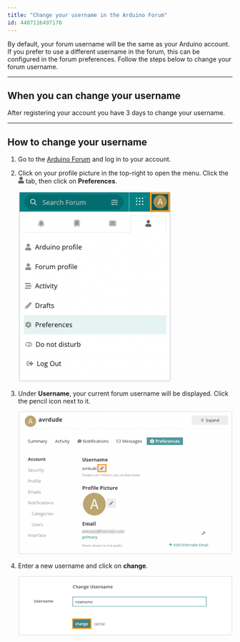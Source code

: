 ```yaml
---
title: "Change your username in the Arduino Forum"
id: 4407116497170
---
```


By default, your forum username will be the same as your Arduino account. If you prefer to use a different username in the forum, this can be configured in the forum preferences. Follow the steps below to change your forum username.

---

## When you can change your username

After registering your account you have 3 days to change your username.

---

## How to change your username

1. Go to the [Arduino Forum](https://forum.arduino.cc/) and log in to your account.

2. Click on your profile picture in the top-right to open the menu. Click the ![Preferences tab icon](img/icon_forum-profile.png) tab, then click on **Preferences**.

   ![From forum preference tab select preference to change username](img/open-forum-preferences.png)

3. Under **Username**, your current forum username will be displayed. Click the pencil icon next to it.

   ![Change forum profile name](img/ChangeForumUsername.png)

4. Enter a new username and click on **change**.

   ![Clicking the "change" button.](img/forum-change-username-button.png)
